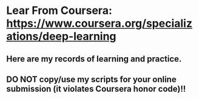 # Lear From Coursera: https://www.coursera.org/specializations/deep-learning

## Here are my records of learning and practice. 
## DO NOT copy/use my scripts for your online submission (it violates Coursera honor code)!!
